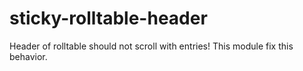# sticky-rolltable-header
Header of rolltable should not scroll with entries! This module fix this behavior.
